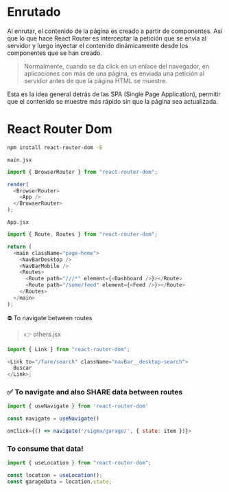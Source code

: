# Enrutado

Al enrutar, el contenido de la página es creado a partir de componentes. Así que lo que hace React Router es interceptar la petición que se envía al servidor y luego inyectar el contenido dinámicamente desde los componentes que se han creado.

> Normalmente, cuando se da click en un enlace del navegador, en aplicaciones con más de una página, es enviada una petición al servidor antes de que la página HTML se muestre.

Esta es la idea general detrás de las SPA (Single Page Application), permitir que el contenido se muestre más rápido sin que la página sea actualizada.

# React Router Dom

```bash
npm install react-router-dom -E
```

`main.jsx`

```js
import { BrowserRouter } from "react-router-dom";

render(
  <BrowserRouter>
    <App />
  </BrowserRouter>
);
```

`App.jsx`

```js
import { Route, Routes } from "react-router-dom";

return (
  <main className="page-home">
    <NavBarDesktop />
    <NavBarMobile />
    <Routes>
      <Route path="///*" element={<Dashboard />}></Route>
      <Route path="/some/feed" element={<Feed />}></Route>
    </Routes>
  </main>
);
```

⛔ To navigate between routes

> 👉 others.jsx

```js
import { Link } from "react-router-dom";

<Link to="/fare/search" className="navBar__desktop-search">
  Buscar
</Link>;
```

### ✅ To navigate and also SHARE data between routes

```js
import { useNavigate } from 'react-router-dom'

const navigate = useNavigate()

onClick={() => navigate('/sigma/garage/', { state: item })}>
```

### To consume that data!

```js
import { useLocation } from "react-router-dom";

const location = useLocation();
const garageData = location.state;
```
